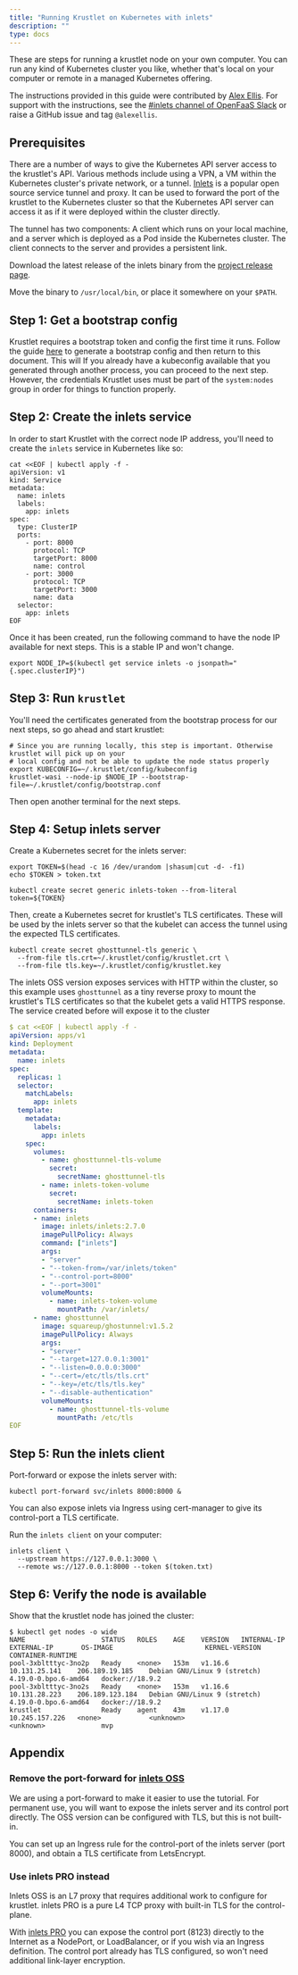 ```yaml
---
title: "Running Krustlet on Kubernetes with inlets"
description: ""
type: docs
---
```


These are steps for running a krustlet node on your own computer. You can run
any kind of Kubernetes cluster you like, whether that's local on your computer
or remote in a managed Kubernetes offering.

The instructions provided in this guide were contributed by [Alex
Ellis](https://github.com/alexellis). For support with the instructions, see the
[#inlets channel of OpenFaaS Slack](https://slack.openfaas.io/) or raise a
GitHub issue and tag `@alexellis`.

## Prerequisites

There are a number of ways to give the Kubernetes API server access to the
krustlet's API. Various methods include using a VPN, a VM within the Kubernetes
cluster's private network, or a tunnel. [Inlets](https://docs.inlets.dev/) is a
popular open source service tunnel and proxy. It can be used to forward the port
of the krustlet to the Kubernetes cluster so that the Kubernetes API server can
access it as if it were deployed within the cluster directly.

The tunnel has two components: A client which runs on your local machine, and a
server which is deployed as a Pod inside the Kubernetes cluster. The client
connects to the server and provides a persistent link.

Download the latest release of the inlets binary from the [project release
page](https://github.com/inlets/inlets/releases).

Move the binary to `/usr/local/bin`, or place it somewhere on your `$PATH`.

## Step 1: Get a bootstrap config

Krustlet requires a bootstrap token and config the first time it runs. Follow
the guide [here](bootstrapping.md) to generate a bootstrap config and then
return to this document. This will If you already have a kubeconfig available
that you generated through another process, you can proceed to the next step.
However, the credentials Krustlet uses must be part of the `system:nodes` group
in order for things to function properly.

## Step 2: Create the inlets service

In order to start Krustlet with the correct node IP address, you'll need to
create the `inlets` service in Kubernetes like so:

```console
cat <<EOF | kubectl apply -f -
apiVersion: v1
kind: Service
metadata:
  name: inlets
  labels:
    app: inlets
spec:
  type: ClusterIP
  ports:
    - port: 8000
      protocol: TCP
      targetPort: 8000
      name: control
    - port: 3000
      protocol: TCP
      targetPort: 3000
      name: data
  selector:
    app: inlets
EOF
```

Once it has been created, run the following command to have the node IP
available for next steps. This is a stable IP and won't change.

```console
export NODE_IP=$(kubectl get service inlets -o jsonpath="{.spec.clusterIP}")
```

## Step 3: Run `krustlet`

You'll need the certificates generated from the bootstrap process for our next
steps, so go ahead and start krustlet:

```console
# Since you are running locally, this step is important. Otherwise krustlet will pick up on your
# local config and not be able to update the node status properly
export KUBECONFIG=~/.krustlet/config/kubeconfig
krustlet-wasi --node-ip $NODE_IP --bootstrap-file=~/.krustlet/config/bootstrap.conf
```

Then open another terminal for the next steps.

## Step 4: Setup inlets server

Create a Kubernetes secret for the inlets server:

```console
export TOKEN=$(head -c 16 /dev/urandom |shasum|cut -d- -f1)
echo $TOKEN > token.txt

kubectl create secret generic inlets-token --from-literal token=${TOKEN}
```

Then, create a Kubernetes secret for krustlet's TLS certificates. These will be
used by the inlets server so that the kubelet can access the tunnel using the
expected TLS certificates.

```console
kubectl create secret ghosttunnel-tls generic \
  --from-file tls.crt=~/.krustlet/config/krustlet.crt \
  --from-file tls.key=~/.krustlet/config/krustlet.key
```

The inlets OSS version exposes services with HTTP within the cluster, so this
example uses `ghosttunnel` as a tiny reverse proxy to mount the krustlet's TLS
certificates so that the kubelet gets a valid HTTPS response. The service
created before will expose it to the cluster

```yaml
$ cat <<EOF | kubectl apply -f -
apiVersion: apps/v1
kind: Deployment
metadata:
  name: inlets
spec:
  replicas: 1
  selector:
    matchLabels:
      app: inlets
  template:
    metadata:
      labels:
        app: inlets
    spec:
      volumes:
        - name: ghosttunnel-tls-volume
          secret:
            secretName: ghosttunnel-tls
        - name: inlets-token-volume
          secret:
            secretName: inlets-token
      containers:
      - name: inlets
        image: inlets/inlets:2.7.0
        imagePullPolicy: Always
        command: ["inlets"]
        args:
        - "server"
        - "--token-from=/var/inlets/token"
        - "--control-port=8000"
        - "--port=3001"
        volumeMounts:
          - name: inlets-token-volume
            mountPath: /var/inlets/
      - name: ghosttunnel
        image: squareup/ghostunnel:v1.5.2
        imagePullPolicy: Always
        args:
        - "server"
        - "--target=127.0.0.1:3001"
        - "--listen=0.0.0.0:3000"
        - "--cert=/etc/tls/tls.crt"
        - "--key=/etc/tls/tls.key"
        - "--disable-authentication"
        volumeMounts:
          - name: ghosttunnel-tls-volume
            mountPath: /etc/tls
EOF
```

## Step 5: Run the inlets client

Port-forward or expose the inlets server with:

```console
kubectl port-forward svc/inlets 8000:8000 &
```

You can also expose inlets via Ingress using cert-manager to give its
control-port a TLS certificate.

Run the `inlets client` on your computer:

```console
inlets client \
  --upstream https://127.0.0.1:3000 \
  --remote ws://127.0.0.1:8000 --token $(token.txt)
```

## Step 6: Verify the node is available

Show that the krustlet node has joined the cluster:

```console
$ kubectl get nodes -o wide
NAME                   STATUS   ROLES    AGE    VERSION   INTERNAL-IP      EXTERNAL-IP       OS-IMAGE                       KERNEL-VERSION         CONTAINER-RUNTIME
pool-3xbltttyc-3no2p   Ready    <none>   153m   v1.16.6   10.131.25.141    206.189.19.185    Debian GNU/Linux 9 (stretch)   4.19.0-0.bpo.6-amd64   docker://18.9.2
pool-3xbltttyc-3no2s   Ready    <none>   153m   v1.16.6   10.131.28.223    206.189.123.184   Debian GNU/Linux 9 (stretch)   4.19.0-0.bpo.6-amd64   docker://18.9.2
krustlet               Ready    agent    43m    v1.17.0   10.245.157.226   <none>            <unknown>                      <unknown>              mvp
```

## Appendix

### Remove the port-forward for [inlets OSS](https://docs.inlets.dev)

We are using a port-forward to make it easier to use the tutorial. For permanent
use, you will want to expose the inlets server and its control port directly.
The OSS version can be configured with TLS, but this is not built-in.

You can set up an Ingress rule for the control-port of the inlets server (port
8000), and obtain a TLS certificate from LetsEncrypt.

### Use inlets PRO instead

Inlets OSS is an L7 proxy that requires additional work to configure for
krustlet. inlets PRO is a pure L4 TCP proxy with built-in TLS for the
control-plane.

With [inlets PRO](https://github.com/inlets/inlets-pro) you can expose the
control port (8123) directly to the Internet as a NodePort, or LoadBalancer, or
if you wish via an Ingress definition. The control port already has TLS
configured, so won't need additional link-layer encryption.
